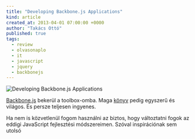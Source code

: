 ```yaml
---
title: "Developing Backbone.js Applications"
kind: article
created_at: 2013-04-01 07:00:00 +0000
author: "Takács Ottó"
published: true
tags: 
  - review
  - olvasonaplo
  - it
  - javascript
  - jquery
  - backbonejs
---
```

![Developing Backbone.js Applications](http://addyosmani.github.com/backbone-fundamentals/img/oreilly.jpg)

[Backbone.js](http://backbonejs.org/) bekerül a toolbox-omba. Maga [könyv](http://addyosmani.github.com/backbone-fundamentals/) pedig egyszerű és világos. És persze teljesen ingyenes.

Ha nem is közvetlenül fogom használni az biztos, hogy változtatni fogok az eddigi JavaScript fejlesztési módszereimen. Szóval inspirációnak sem utolsó


<div class='old-comments'></div>